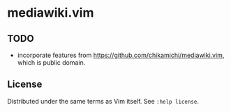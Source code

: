 # mediawiki.vim

## TODO

- incorporate features from <https://github.com/chikamichi/mediawiki.vim>, which
  is public domain.

## License

Distributed under the same terms as Vim itself. See `:help license`.
